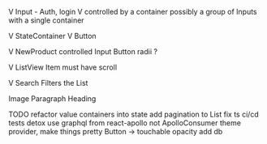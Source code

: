V Input - Auth, login
  V controlled by a container
  possibly a group of Inputs with a single container

V StateContainer
V Button

V NewProduct
  controlled Input
  Button
  radii ?

V ListView
  Item
  must have scroll

V Search
  Filters the List

Image
Paragraph
Heading

TODO
refactor value containers into state
add pagination to List
fix ts
ci/cd
tests
detox
use graphql from react-apollo not ApolloConsumer
theme provider, make things pretty
Button -> touchable opacity
add db
